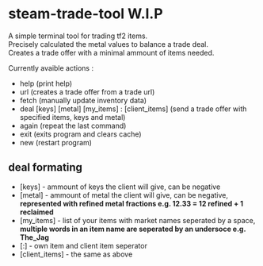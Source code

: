 # steam-trade-tool W.I.P

A simple terminal tool for trading tf2 items.  
Precisely calculated the metal values to balance a trade deal.  
Creates a trade offer with a minimal ammount of items needed.  


Currently avaible actions :
- help (print help)
- url (creates a trade offer from a trade url)
- fetch (manually update inventory data)
- deal [keys] [metal] [my_items] : [client_items] (send a trade offer with specified items, keys and metal)
- again (repeat the last command)
- exit (exits program and clears cache)
- new (restart program)

## deal formating

- [keys] - ammount of keys the client will give, can be negative
- [metal] - ammount of metal the client will give, can be negative, **represented with refined metal fractions e.g. 12.33 = 12 refined + 1 reclaimed**
- [my_items] - list of your items with market names seperated by a space, **multiple words in an item name are seperated by an undersoce e.g. The_Jag**
- [:] - own item and client item seperator
- [client_items] - the same as above  
